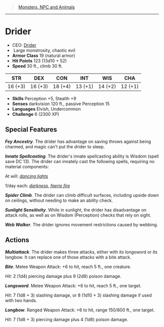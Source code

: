 ﻿---
!MonsterItem
Family: MonsterVO
Type: monstrosity
Size: Large
Alignment: chaotic evil
ArmorClass: 19 (natural armor)
HitPoints: 123 (13d10 + 52)
Speed: 30 ft., climb 30 ft.
Strength: 16 (+3)
Dexterity: 16 (+3)
Constitution: 18 (+4)
Intelligence: 13 (+1)
Wisdom: 14 (+2)
Charisma: 12 (+1)
Skills: Perception +5, Stealth +9
Senses: darkvision 120 ft., passive Perception 15
Languages: Elvish, Undercommon
Challenge: 6 (2300 XP)
Id: monsters_vo.md#drider
ParentLink: monsters_vo.md#monsters-npc-and-animals
Name: Drider
ParentName: Monsters, NPC and Animals
NameLevel: 1
AltName: '[Drider](hd_monsters_drider.md)'
Attributes:
  Name: Drider
  Markdown: >+
    # <!--Name-->Drider<!--/Name-->


    - CEO: <!--AltName-->[Drider](hd_monsters_drider.md)<!--/AltName-->

    -  <!--Size-->Large<!--/Size--> <!--Type-->monstrosity<!--/Type-->, <!--Alignment-->chaotic evil<!--/Alignment-->

    - **Armor Class** <!--ArmorClass-->19 (natural armor)<!--/ArmorClass-->

    - **Hit Points** <!--HitPoints-->123 (13d10 + 52)<!--/HitPoints-->

    - **Speed** <!--Speed-->30 ft., climb 30 ft.<!--/Speed-->


    |STR|DEX|CON|INT|WIS|CHA|

    |---|---|---|---|---|---|

    |<!--Strength-->16 (+3)<!--/Strength-->|<!--Dexterity-->16 (+3)<!--/Dexterity-->|<!--Constitution-->18 (+4)<!--/Constitution-->|<!--Intelligence-->13 (+1)<!--/Intelligence-->|<!--Wisdom-->14 (+2)<!--/Wisdom-->|<!--Charisma-->12 (+1)<!--/Charisma-->|


    - **Skills** <!--Skills-->Perception +5, Stealth +9<!--/Skills-->

    - **Senses** <!--Senses-->darkvision 120 ft., passive Perception 15<!--/Senses-->

    - **Languages** <!--Languages-->Elvish, Undercommon<!--/Languages-->

    - **Challenge** <!--Challenge-->6 (2300 XP)<!--/Challenge-->


    ## Special Features


    **_Fey Ancestry_**. The drider has advantage on saving throws against being charmed, and magic can't put the drider to sleep.


    **_Innate Spellcasting_**. The drider's innate spellcasting ability is Wisdom (spell save DC 13). The drider can innately cast the following spells, requiring no material components:


    At will: _[dancing lights](srd_spells_dancing_lights.md)_


    1/day each: _[darkness](srd_spells_darkness.md)_, _[faerie fire](srd_spells_faerie_fire.md)_


    **_Spider Climb_**. The drider can climb difficult surfaces, including upside down on ceilings, without needing to make an ability check.


    **_Sunlight Sensitivity_**. While in sunlight, the drider has disadvantage on attack rolls, as well as on Wisdom (Perception) checks that rely on sight.


    **_Web Walker_**. The drider ignores movement restrictions caused by webbing.


    ## Actions


    **_Multiattack_**. The drider makes three attacks, either with its longsword or its longbow. It can replace one of those attacks with a bite attack.


    **_Bite_**. Melee Weapon Attack: +6 to hit, reach 5 ft., one creature.


    _Hit_: 2 (1d4) piercing damage plus 9 (2d8) poison damage.


    **_Longsword_**. Melee Weapon Attack: +6 to hit, reach 5 ft., one target.


    _Hit_: 7 (1d8 + 3) slashing damage, or 8 (1d10 + 3) slashing damage if used with two hands.


    **_Longbow_**. Ranged Weapon Attack: +6 to hit, range 150/600 ft., one target.


    _Hit_: 7 (1d8 + 3) piercing damage plus 4 (1d8) poison damage.

  AltName: '[Drider](hd_monsters_drider.md)'
  Size: Large
  Type: monstrosity
  Alignment: chaotic evil
  ArmorClass: 19 (natural armor)
  HitPoints: 123 (13d10 + 52)
  Speed: 30 ft., climb 30 ft.
  Strength: 16 (+3)
  Dexterity: 16 (+3)
  Constitution: 18 (+4)
  Intelligence: 13 (+1)
  Wisdom: 14 (+2)
  Charisma: 12 (+1)
  Skills: Perception +5, Stealth +9
  Senses: darkvision 120 ft., passive Perception 15
  Languages: Elvish, Undercommon
  Challenge: 6 (2300 XP)
AttributesDictionary: >+
  Name: Drider

  Markdown: >+

    # <!--Name-->Drider<!--/Name-->





    - CEO: <!--AltName-->[Drider](hd_monsters_drider.md)<!--/AltName-->



    -  <!--Size-->Large<!--/Size--> <!--Type-->monstrosity<!--/Type-->, <!--Alignment-->chaotic evil<!--/Alignment-->



    - **Armor Class** <!--ArmorClass-->19 (natural armor)<!--/ArmorClass-->



    - **Hit Points** <!--HitPoints-->123 (13d10 + 52)<!--/HitPoints-->



    - **Speed** <!--Speed-->30 ft., climb 30 ft.<!--/Speed-->





    |STR|DEX|CON|INT|WIS|CHA|



    |---|---|---|---|---|---|



    |<!--Strength-->16 (+3)<!--/Strength-->|<!--Dexterity-->16 (+3)<!--/Dexterity-->|<!--Constitution-->18 (+4)<!--/Constitution-->|<!--Intelligence-->13 (+1)<!--/Intelligence-->|<!--Wisdom-->14 (+2)<!--/Wisdom-->|<!--Charisma-->12 (+1)<!--/Charisma-->|





    - **Skills** <!--Skills-->Perception +5, Stealth +9<!--/Skills-->



    - **Senses** <!--Senses-->darkvision 120 ft., passive Perception 15<!--/Senses-->



    - **Languages** <!--Languages-->Elvish, Undercommon<!--/Languages-->



    - **Challenge** <!--Challenge-->6 (2300 XP)<!--/Challenge-->





    ## Special Features





    **_Fey Ancestry_**. The drider has advantage on saving throws against being charmed, and magic can't put the drider to sleep.





    **_Innate Spellcasting_**. The drider's innate spellcasting ability is Wisdom (spell save DC 13). The drider can innately cast the following spells, requiring no material components:





    At will: _[dancing lights](srd_spells_dancing_lights.md)_





    1/day each: _[darkness](srd_spells_darkness.md)_, _[faerie fire](srd_spells_faerie_fire.md)_





    **_Spider Climb_**. The drider can climb difficult surfaces, including upside down on ceilings, without needing to make an ability check.





    **_Sunlight Sensitivity_**. While in sunlight, the drider has disadvantage on attack rolls, as well as on Wisdom (Perception) checks that rely on sight.





    **_Web Walker_**. The drider ignores movement restrictions caused by webbing.





    ## Actions





    **_Multiattack_**. The drider makes three attacks, either with its longsword or its longbow. It can replace one of those attacks with a bite attack.





    **_Bite_**. Melee Weapon Attack: +6 to hit, reach 5 ft., one creature.





    _Hit_: 2 (1d4) piercing damage plus 9 (2d8) poison damage.





    **_Longsword_**. Melee Weapon Attack: +6 to hit, reach 5 ft., one target.





    _Hit_: 7 (1d8 + 3) slashing damage, or 8 (1d10 + 3) slashing damage if used with two hands.





    **_Longbow_**. Ranged Weapon Attack: +6 to hit, range 150/600 ft., one target.





    _Hit_: 7 (1d8 + 3) piercing damage plus 4 (1d8) poison damage.



  AltName: '[Drider](hd_monsters_drider.md)'

  Size: Large

  Type: monstrosity

  Alignment: chaotic evil

  ArmorClass: 19 (natural armor)

  HitPoints: 123 (13d10 + 52)

  Speed: 30 ft., climb 30 ft.

  Strength: 16 (+3)

  Dexterity: 16 (+3)

  Constitution: 18 (+4)

  Intelligence: 13 (+1)

  Wisdom: 14 (+2)

  Charisma: 12 (+1)

  Skills: Perception +5, Stealth +9

  Senses: darkvision 120 ft., passive Perception 15

  Languages: Elvish, Undercommon

  Challenge: 6 (2300 XP)

---
> [Monsters, NPC and Animals](srd_monsters.md)

---

# Drider

- CEO: [Drider](hd_monsters_drider.md)
-  Large monstrosity, chaotic evil
- **Armor Class** 19 (natural armor)
- **Hit Points** 123 (13d10 + 52)
- **Speed** 30 ft., climb 30 ft.

|STR|DEX|CON|INT|WIS|CHA|
|---|---|---|---|---|---|
|16 (+3)|16 (+3)|18 (+4)|13 (+1)|14 (+2)|12 (+1)|

- **Skills** Perception +5, Stealth +9
- **Senses** darkvision 120 ft., passive Perception 15
- **Languages** Elvish, Undercommon
- **Challenge** 6 (2300 XP)

## Special Features

**_Fey Ancestry_**. The drider has advantage on saving throws against being charmed, and magic can't put the drider to sleep.

**_Innate Spellcasting_**. The drider's innate spellcasting ability is Wisdom (spell save DC 13). The drider can innately cast the following spells, requiring no material components:

At will: _[dancing lights](srd_spells_dancing_lights.md)_

1/day each: _[darkness](srd_spells_darkness.md)_, _[faerie fire](srd_spells_faerie_fire.md)_

**_Spider Climb_**. The drider can climb difficult surfaces, including upside down on ceilings, without needing to make an ability check.

**_Sunlight Sensitivity_**. While in sunlight, the drider has disadvantage on attack rolls, as well as on Wisdom (Perception) checks that rely on sight.

**_Web Walker_**. The drider ignores movement restrictions caused by webbing.

## Actions

**_Multiattack_**. The drider makes three attacks, either with its longsword or its longbow. It can replace one of those attacks with a bite attack.

**_Bite_**. Melee Weapon Attack: +6 to hit, reach 5 ft., one creature.

_Hit_: 2 (1d4) piercing damage plus 9 (2d8) poison damage.

**_Longsword_**. Melee Weapon Attack: +6 to hit, reach 5 ft., one target.

_Hit_: 7 (1d8 + 3) slashing damage, or 8 (1d10 + 3) slashing damage if used with two hands.

**_Longbow_**. Ranged Weapon Attack: +6 to hit, range 150/600 ft., one target.

_Hit_: 7 (1d8 + 3) piercing damage plus 4 (1d8) poison damage.

